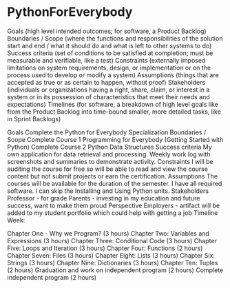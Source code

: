 # PythonForEverybody
Goals (high level intended outcomes; for software, a Product Backlog)</br>
Boundaries / Scope (where the functions and responsibilities of the solution start and end / what it should do and what is left to other systems to do)
Success criteria (set of conditions to be satisfied at completion; must be measurable and verifiable, like a test)
Constraints (externally imposed limitations on system requirements, design, or implementation or on the process used to develop or modify a system)
Assumptions (things that are accepted as true or as certain to happen, without proof)
Stakeholders (individuals or organizations having a right, share, claim, or interest in a system or in its possession of characteristics that meet their needs and expectations)
Timelines (for software, a breakdown of high level goals like from the Product Backlog into time-bound smaller, more detailed tasks, like in Sprint Backlogs)

Goals
Complete the Python for Everybody Specialization
Boundaries / Scope
Complete Course 1 Programming for Everybody (Getting Started with Python) 
Complete Course 2 Python Data Structures
Success criteria
My own application for data retrieval and processing.
Weekly work log with screenshots and summaries to demonstrate activity.
Constraints
I will be auditing the course for free so will be able to read and view the course content but not submit projects or earn the certification.
Assumptions
The courses will be available for the duration of the semester.
I have all required software.
I can skip the Installing and Using Python units.
Stakeholders
Professor - for grade
Parents - investing in my education and future success, want to make them proud
Perspective Employers - artifact will be added to my student portfolio which could help with getting a job
Timeline
Week: 

Chapter One - Why we Program? (3 hours)
Chapter Two: Variables and Expressions (3 hours)
Chapter Three: Conditional Code (3 hours)
Chapter Five: Loops and Iteration (3 hours)
Chapter Four: Functions (2 hours)
Chapter Seven: Files (3 hours)
Chapter Eight: Lists (3 hours)
Chapter Six: Strings (3 hours)
Chapter Nine: Dictionaries (3 hours)
Chapter Ten: Tuples (2 hours)
Graduation and work on independent program (2 hours)
Complete independent program (2 hours)

